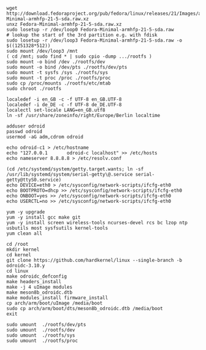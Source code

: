 
    wget http://download.fedoraproject.org/pub/fedora/linux/releases/21/Images/armhfp/Fedora-Minimal-armhfp-21-5-sda.raw.xz
    unxz Fedora-Minimal-armhfp-21-5-sda.raw.xz
    sudo losetup -r /dev/loop0 Fedora-Minimal-armhfp-21-5-sda.raw
    # lookup the start of the 3rd partition e.g. with fdisk
    sudo losetup -r /dev/loop3 Fedora-Minimal-armhfp-21-5-sda.raw -o $((1251328*512))
    sudo mount /dev/loop3 /mnt
    ( cd /mnt; sudo find * | sudo cpio -dump .../rootfs )
    sudo mount -o bind /dev ./rootfs/dev
    sudo mount -o bind /dev/pts ./rootfs/dev/pts
    sudo mount -t sysfs /sys ./rootfs/sys
    sudo mount -t proc /proc ./rootfs/proc
    sudo cp /proc/mounts ./rootfs/etc/mtab
    sudo chroot ./rootfs

    localedef -i en_GB -c -f UTF-8 en_GB.UTF-8
    localedef -i de_DE -c -f UTF-8 de_DE.UTF-8
    localectl set-locale LANG=en_GB.utf8
    ln -sf /usr/share/zoneinfo/right/Europe/Berlin localtime

    adduser odroid
    passwd odroid
    usermod -aG adm,cdrom odroid

    echo odroid-c1 > /etc/hostname
    echo "127.0.0.1       odroid-c localhost" >> /etc/hosts
    echo nameserver 8.8.8.8 > /etc/resolv.conf

    (cd /etc/systemd/system/getty.target.wants; ln -sf /usr/lib/systemd/system/serial-getty\@.service serial-getty@ttyS0.service)
    echo DEVICE=eth0 > /etc/sysconfig/network-scripts/ifcfg-eth0
    echo BOOTPROTO=dhcp >> /etc/sysconfig/network-scripts/ifcfg-eth0
    echo ONBOOT=yes >> /etc/sysconfig/network-scripts/ifcfg-eth0
    echo USERCTL=no >> /etc/sysconfig/network-scripts/ifcfg-eth0

    yum -y upgrade
    yum -y install gcc make git
    yum -y install screen wireless-tools ncurses-devel rcs bc lzop ntp usbutils most sysfsutils kernel-tools
    yum clean all

    cd /root
    mkdir kernel
    cd kernel
    git clone https://github.com/hardkernel/linux --single-branch -b odroidc-3.10.y
    cd linux
    make odroidc_defconfig
    make headers_install
    make -j 4 uImage modules
    make meson8b_odroidc.dtb
    make modules_install firmware_install
    cp arch/arm/boot/uImage /media/boot
    sudo cp arch/arm/boot/dts/meson8b_odroidc.dtb /media/boot
    exit

    sudo umount  ./rootfs/dev/pts
    sudo umount  ./rootfs/dev
    sudo umount  ./rootfs/sys
    sudo umount  ./rootfs/proc

